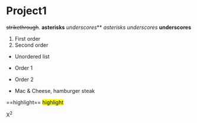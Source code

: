# Project1

~~strikethrough~~. **asterisks** _underscores_** *asterisks* _underscores_ __underscores__

1. First order
2. Second order
* Unordered list

- Order 1
+ Order 2

- Mac & Cheese, hamburger steak

==highlight==
<mark>highlight</mark>

X<sup>2</sup>


